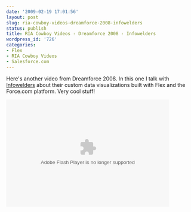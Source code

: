 ```yaml
---
date: '2009-02-19 17:01:56'
layout: post
slug: ria-cowboy-videos-dreamforce-2008-infowelders
status: publish
title: RIA Cowboy Videos - Dreamforce 2008 - Infowelders
wordpress_id: '726'
categories:
- Flex
- RIA Cowboy Videos
- Salesforce.com
---
```


Here's another video from Dreamforce 2008.  In this one I talk with [Infowelders](http://www.infowelders.com/) about their custom data visualizations built with Flex and the Force.com platform.  Very cool stuff!

<object classid="clsid:D27CDB6E-AE6D-11cf-96B8-444553540000" width="437" height="288" id="viddler"><param name="movie" value="http://www.viddler.com/player/7b91af31/" /><param name="allowScriptAccess" value="always" /><param name="allowFullScreen" value="true" /><param name="wmode" value="transparent"/><embed src="http://www.viddler.com/player/7b91af31/" width="437" height="288" type="application/x-shockwave-flash" allowScriptAccess="always" allowFullScreen="true" wmode="transparent" name="viddler" ></embed></object>
